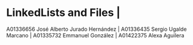 # LinkedLists and Files |

A01336656 José Alberto Jurado Hernández | 
A01336435 Sergio Ugalde Marcano | 
A01335732 Emmanuel González | 
A01422375 Alexa Aguilera
